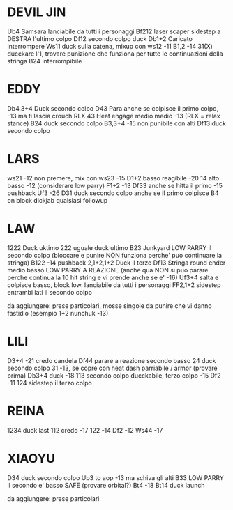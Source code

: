 # DEVIL JIN

Ub4 Samsara lanciabile da tutti i personaggi
Bf212 laser scaper sidestep a DESTRA l'ultimo colpo 
Df12 secondo colpo duck
Db1+2 Caricato interrompere
Ws11 duck sulla catena, mixup con ws12 -11 
B1,2 -14
31(X) ducckare l'1, trovare punizione che funziona per tutte le continuazioni della stringa
B24 interrompibile

# EDDY

Db4,3+4 Duck secondo colpo
D43 Para anche se colpisce il primo colpo, -13 ma ti lascia crouch
RLX 43 Heat engage medio medio -13 (RLX = relax stance)
B24 duck secondo colpo
B3,3+4 -15 non punibile con alti
Df13 duck secondo colpo

# LARS

ws21 -12 non premere, mix con ws23 -15
D1+2 basso reagibile -20
14 alto basso -12 (considerare low parry)
F1+2 -13
Df33 anche se hitta il primo -15 pushback
Uf3 -26
D31 duck secondo colpo anche se il primo colpisce
B4 on block dickjab qualsiasi followup

# LAW

1222 Duck uktimo
222 uguale duck ultimo
B23 Junkyard LOW PARRY il secondo colpo (bloccare e punire NON funziona perche' puo continuare la stringa)
B122 -14 pushback 
2,1+2,1+2 Duck il terzo 
Df13 Stringa round ender medio basso LOW PARRY A REAZIONE (anche qua NON si puo parare perche continua la 10 hit string e vi prende anche se e' -16)
Uf3+4 salta e colpisce basso, block low. lanciabile da tutti i personaggi
FF2,1+2 sidestep entrambi lati il secondo colpo

da aggiungere: prese particolari, mosse singole da punire che vi danno fastidio (esempio 1+2 nunchuk -13)

# LILI

D3+4 -21 credo candela
Df44 parare a reazione secondo basso
24 duck secondo colpo
31 -13, se copre con heat dash parriabile / armor (provare prima)
Db3+4 duck -18
113 secondo colpo ducckabile, terzo colpo -15
Df2 -11
124 sidestep il terzo colpo

# REINA

1234 duck last
112 credo -17
122 -14
Df2 -12
Ws44 -17

# XIAOYU

D34 duck secondo colpo
Ub3 to aop -13 ma schiva gli alti
B33 LOW PARRY il secondo e' basso SAFE (provare orbital?)
Bt4 -18
Bt14 duck launch

da aggiungere: prese particolari